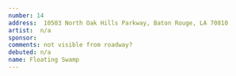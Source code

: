 ```yaml
---
number: 14
address:  10503 North Oak Hills Parkway, Baton Rouge, LA 70810
artist:  n/a
sponsor: 
comments: not visible from roadway?
debuted: n/a
name: Floating Swamp
---
```

